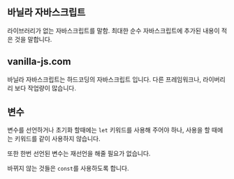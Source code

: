 ## 바닐라 자바스크립트
라이브러리가 없는 자바스크립트를 말함.
최대한 순수 자바스크립트에 추가된 내용이 적은 것을 말합니다.


## vanilla-js.com

바닐라 자바스크립트는 하드코딩의 자바스크립트 입니다.
다른 프레임워크나, 라이버리리 보다 작업량이 많습니다.


## 변수
변수를 선언하거나 초기화 할때에는 `let` 키워드를 사용해 주어야 하나, 사용을 할 때에는 키워드를 같이 사용하지 않습니다.

또한 한번 선언된 변수는 재선언을 해줄 필요가 없습니다.


바뀌지 않는 것들은 `const`를 사용하도록 합니다.



